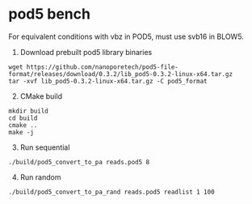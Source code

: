 # pod5 bench

For equivalent conditions with vbz in POD5, must use svb16 in BLOW5.

1. Download prebuilt pod5 library binaries

```
wget https://github.com/nanoporetech/pod5-file-format/releases/download/0.3.2/lib_pod5-0.3.2-linux-x64.tar.gz
tar -xvf lib_pod5-0.3.2-linux-x64.tar.gz -C pod5_format
```
2. CMake build
```
mkdir build
cd build
cmake ..
make -j
```

3. Run sequential
```
./build/pod5_convert_to_pa reads.pod5 8
```
4. Run random
```
./build/pod5_convert_to_pa_rand reads.pod5 readlist 1 100
```
